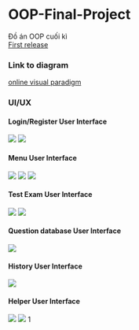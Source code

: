 # OOP-Final-Project
Đồ án OOP cuối kì  
[First release](https://drive.google.com/file/d/1vSUFRjx8QQSyhS0VbjodKgL3HUXx1xcV/view?usp=sharing)

### Link to diagram
[online visual paradigm](https://online.visual-paradigm.com/share.jsp?id=313732383838342d31)

### UI/UX
#### Login/Register User Interface
![](images/LoginUI.PNG)
![](images/RegisterUI.PNG)

#### Menu User Interface
![](images/MenuUI.png)
![](images/MenuUI_Exam.png)
![](images/MenuUI_2.png)

#### Test Exam User Interface
![](images/ExamUI.png)
![](images/ExamUI_result.png)

#### Question database User Interface
![](images/DataUI.png)

#### History User Interface
![](images/historyUI.png)

#### Helper User Interface
![](images/HelperUI.png)
![](images/HelperUI_Click.png)
1